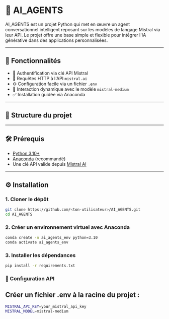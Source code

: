 # 🤖 AI_AGENTS

AI_AGENTS est un projet Python qui met en œuvre un agent conversationnel intelligent reposant sur les modèles de langage Mistral via leur API. Le projet offre une base simple et flexible pour intégrer l'IA générative dans des applications personnalisées.

---

## 🚀 Fonctionnalités

- 🔐 Authentification via clé API Mistral
- 📡 Requêtes HTTP à l'API `mistral.ai`
- ⚙️ Configuration facile via un fichier `.env`
- 💬 Interaction dynamique avec le modèle `mistral-medium`
- ✅ Installation guidée via Anaconda

---

## 📁 Structure du projet

---

## 🛠️ Prérequis

- [Python 3.10+](https://www.python.org/)
- [Anaconda](https://www.anaconda.com/) (recommandé)
- Une clé API valide depuis [Mistral AI](https://console.mistral.ai/)

---

## ⚙️ Installation

### 1. Cloner le dépôt

```bash
git clone https://github.com/<ton-utilisateur>/AI_AGENTS.git
cd AI_AGENTS
```

### 2. Créer un environnement virtuel avec Anaconda

```bash
conda create -n ai_agents_env python=3.10
conda activate ai_agents_env
```

### 3. Installer les dépendances

```bash
pip install -r requirements.txt
```

### 🔐 Configuration API

## Créer un fichier .env à la racine du projet :

```bash
MISTRAL_API_KEY=your_mistral_api_key
MISTRAL_MODEL=mistral-medium
```
